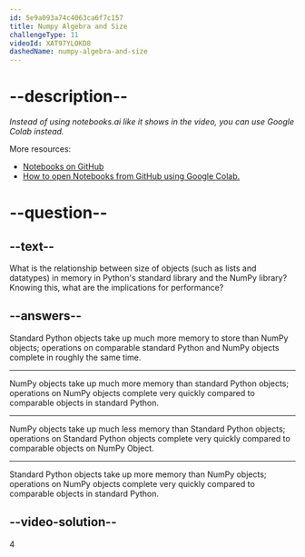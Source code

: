 ```yaml
---
id: 5e9a093a74c4063ca6f7c157
title: Numpy Algebra and Size
challengeType: 11
videoId: XAT97YLOKD8
dashedName: numpy-algebra-and-size
---
```


# --description--

*Instead of using notebooks.ai like it shows in the video, you can use Google Colab instead.*

More resources:

-   [Notebooks on GitHub](https://github.com/ine-rmotr-curriculum/freecodecamp-intro-to-numpy)
-   [How to open Notebooks from GitHub using Google Colab.](https://colab.research.google.com/github/googlecolab/colabtools/blob/master/notebooks/colab-github-demo.ipynb)

# --question--

## --text--

What is the relationship between size of objects (such as lists and datatypes) in memory in Python's standard library and the NumPy library? Knowing this, what are the implications for performance?

## --answers--

Standard Python objects take up much more memory to store than NumPy objects; operations on comparable standard Python and NumPy objects complete in roughly the same time.

---

NumPy objects take up much more memory than standard Python objects; operations on NumPy objects complete very quickly compared to comparable objects in standard Python.

---

NumPy objects take up much less memory than Standard Python objects; operations on Standard Python objects complete very quickly compared to comparable objects on NumPy Object.

---

Standard Python objects take up more memory than NumPy objects; operations on NumPy objects complete very quickly compared to comparable objects in standard Python.

## --video-solution--

4
